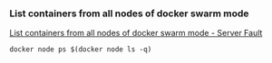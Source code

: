 ### List containers from all nodes of docker swarm mode


[List containers from all nodes of docker swarm mode - Server Fault](https://serverfault.com/questions/857758/list-containers-from-all-nodes-of-docker-swarm-mode "List containers from all nodes of docker swarm mode - Server Fault")


 

```shell
docker node ps $(docker node ls -q)
```
